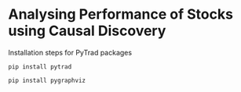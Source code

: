 # Analysing Performance of Stocks using Causal Discovery
Installation steps for PyTrad packages

```pip install pytrad```

```pip install pygraphviz```
